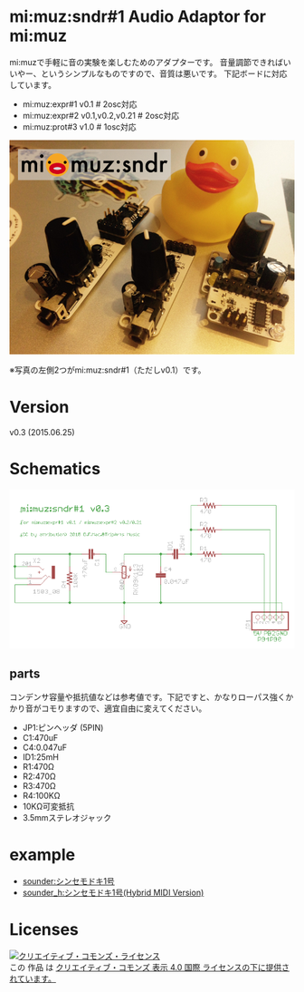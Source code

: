 # mi:muz:sndr#1 Audio Adaptor for mi:muz

mi:muzで手軽に音の実験を楽しむためのアダプターです。
音量調節できればいいやー、というシンプルなものですので、音質は悪いです。
下記ボードに対応しています。

- mi:muz:expr#1 v0.1 # 2osc対応
- mi:muz:expr#2 v0.1,v0.2,v0.21 # 2osc対応
- mi:muz:prot#3 v1.0 # 1osc対応

![mi:muz:sndr](mimuz-sndr-image.png)

※写真の左側2つがmi:muz:sndr#1（ただしv0.1）です。

# Version

v0.3 (2015.06.25)

# Schematics

![mimuz-sndr1_v03.png](mimuz-sndr1_v03.png)

## parts

コンデンサ容量や抵抗値などは参考値です。下記ですと、かなりローパス強くかかり音がコモりますので、適宜自由に変えてください。

- JP1:ピンヘッダ (5PIN)
- C1:470uF
- C4:0.047uF
- ID1:25mH
- R1:470Ω
- R2:470Ω
- R3:470Ω
- R4:100KΩ
- 10KΩ可変抵抗
- 3.5mmステレオジャック

# example

- [sounder:シンセモドキ1号](../../arduino/libraries/VUSBMidiATtiny/examples/sounder)
- [sounder_h:シンセモドキ1号(Hybrid MIDI Version)](../../arduino/libraries/HybridMidiAttiny/examples/sounder_h)

# Licenses

<a rel="license" href="http://creativecommons.org/licenses/by/4.0/"><img alt="クリエイティブ・コモンズ・ライセンス" style="border-width:0" src="https://i.creativecommons.org/l/by/4.0/88x31.png" /></a><br />この 作品 は <a rel="license" href="http://creativecommons.org/licenses/by/4.0/">クリエイティブ・コモンズ 表示 4.0 国際 ライセンスの下に提供されています。</a>






